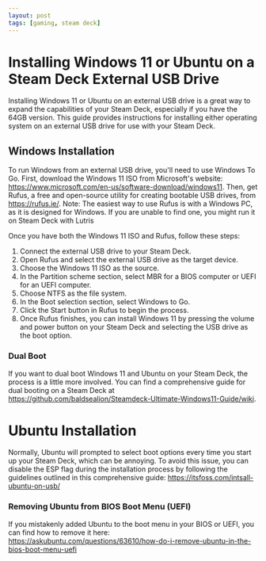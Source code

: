 ```yaml
---
layout: post
tags: [gaming, steam deck]
---
```

# Installing Windows 11 or Ubuntu on a Steam Deck External USB Drive

Installing Windows 11 or Ubuntu on an external USB drive is a great way to expand the capabilities of your Steam Deck, especially if you have the 64GB version. This guide provides instructions for installing either operating system on an external USB drive for use with your Steam Deck.

## Windows Installation

To run Windows from an external USB drive, you'll need to use Windows To Go. First, download the Windows 11 ISO from Microsoft's website: <https://www.microsoft.com/en-us/software-download/windows11>. Then, get Rufus, a free and open-source utility for creating bootable USB drives, from <https://rufus.ie/>. Note: The easiest way to use Rufus is with a Windows PC, as it is designed for Windows. If you are unable to find one, you might run it on Steam Deck with Lutris

Once you have both the Windows 11 ISO and Rufus, follow these steps:

1. Connect the external USB drive to your Steam Deck.
2. Open Rufus and select the external USB drive as the target device.
3. Choose the Windows 11 ISO as the source.
4. In the Partition scheme section, select MBR for a BIOS computer or UEFI for an UEFI computer.
5. Choose NTFS as the file system.
6. In the Boot selection section, select Windows to Go.
7. Click the Start button in Rufus to begin the process.
8. Once Rufus finishes, you can install Windows 11 by pressing the volume and power button on your Steam Deck and selecting the USB drive as the boot option.

### Dual Boot

If you want to dual boot Windows 11 and Ubuntu on your Steam Deck, the process is a little more involved. You can find a comprehensive guide for dual booting on a Steam Deck at <https://github.com/baldsealion/Steamdeck-Ultimate-Windows11-Guide/wiki>.

# Ubuntu Installation

Normally, Ubuntu will prompted to select boot options every time you start up your Steam Deck, which can be annoying. To avoid this issue, you can disable the ESP flag during the installation process by following the guidelines outlined in this comprehensive guide: <https://itsfoss.com/intsall-ubuntu-on-usb/>

### Removing Ubuntu from BIOS Boot Menu (UEFI)

If you mistakenly added Ubuntu to the boot menu in your BIOS or UEFI, you can find how to remove it here: <https://askubuntu.com/questions/63610/how-do-i-remove-ubuntu-in-the-bios-boot-menu-uefi>
